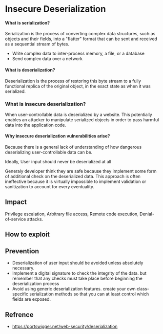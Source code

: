 # Insecure Deserialization

#### What is serialization?
Serialization is the process of converting complex data structures, such as objects and their fields, into a "flatter" format that can be sent and received as a sequential stream of bytes.
- Write complex data to inter-process memory, a file, or a database
- Send complex data over a network

#### What is deserialization?
Deserialization is the process of restoring this byte stream to a fully functional replica of the original object, in the exact state as when it was serialized.

### What is insecure deserialization?
When user-controllable data is deserialized by a website. This potentially enables an attacker to manipulate serialized objects in order to pass harmful data into the application code.

#### Why insecure deserialization vulnerabilities arise?
Because there is a general lack of understanding of how dangerous deserializing user-controllable data can be.

Ideally, User input should never be deserialized at all

Generaly developer think they are safe because they implement some form of additional check on the deserialized data. This approach is often ineffective because it is virtually impossible to implement validation or sanitization to account for every eventuality.

## Impact
Privilege escalation, Arbitrary file access, Remote code execution, Denial-of-service attacks. 

## How to exploit


## Prevention
- Deserialization of user input should be avoided unless absolutely necessary.
- Implement a digital signature to check the integrity of the data. but remember that any checks must take place before beginning the deserialization process
- Avoid using generic deserialization features. create your own class-specific serialization methods so that you can at least control which fields are exposed.

## Refrence
- https://portswigger.net/web-security/deserialization
